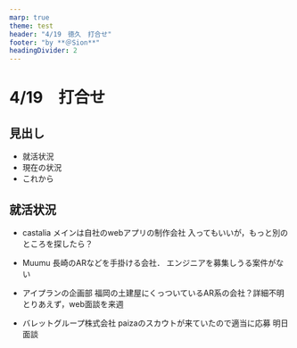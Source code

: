```yaml
---
marp: true
theme: test
header: "4/19　徳久　打合せ"
footer: "by **＠Sion**"
headingDivider: 2
---
```


<!-- class: title -->
# 4/19　打合せ

<!-- class: index -->
## 見出し

- 就活状況
- 現在の状況
- これから


<!-- class: slide -->
## 就活状況

- castalia
    メインは自社のwebアプリの制作会社
    入ってもいいが，もっと別のところを探したら？

- Muumu
    長崎のARなどを手掛ける会社．
    エンジニアを募集しうる案件がない

- アイプランの企画部
    福岡の土建屋にくっついているAR系の会社？詳細不明
    とりあえず，web面談を来週

- バレットグループ株式会社
    paizaのスカウトが来ていたので適当に応募
    明日面談

